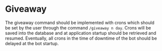 # Giveaway
The giveaway command should be implemented with crons which should be set by the user through the command
`/giveaway n day`. 
Crons will be saved into the database and at application startup should be retrieved
and resumed. 
Eventually, all crons in the time of downtime of the bot should be delayed at the bot startup.
